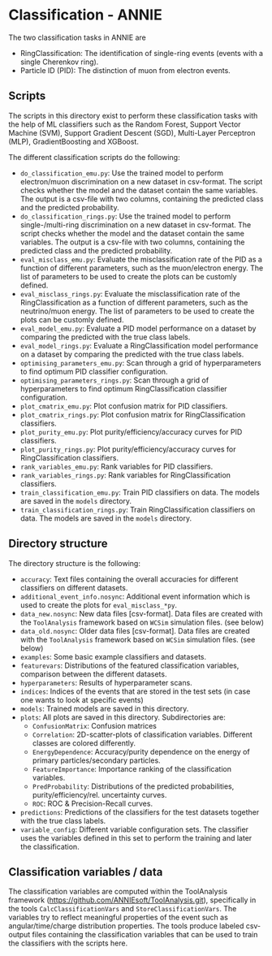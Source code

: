 # Classification - ANNIE #

The two classification tasks in ANNIE are 
* RingClassification: The identification of single-ring events (events with a single Cherenkov ring).
* Particle ID (PID): The distinction of muon from electron events.

## Scripts ##

The scripts in this directory exist to perform these classification tasks with the help of ML classifiers such as the Random Forest, Support Vector Machine (SVM), Support Gradient Descent (SGD), Multi-Layer Perceptron (MLP), GradientBoosting and XGBoost.

The different classification scripts do the following:
* `do_classification_emu.py`: Use the trained model to perform electron/muon discrimination on a new dataset in csv-format. The script checks whether the model and the dataset contain the same variables. The output is a csv-file with two columns, containing the predicted class and the predicted probability.
* `do_classification_rings.py`: Use the trained model to perform single-/multi-ring discrimination on a new dataset in csv-format. The script checks whether the model and the dataset contain the same variables. The output is a csv-file with two columns, containing the predicted class and the predicted probability.
* `eval_misclass_emu.py`: Evaluate the misclassification rate of the PID as a function of different parameters, such as the muon/electron energy. The list of parameters to be used to create the plots can be customly defined.
* `eval_misclass_rings.py`: Evaluate the misclassification rate of the RingClassification as a function of different parameters, such as the neutrino/muon energy. The list of parameters to be used to create the plots can be customly defined.
* `eval_model_emu.py`: Evaluate a PID model performance on a dataset by comparing the predicted with the true class labels.
* `eval_model_rings.py`: Evaluate a RingClassification model performance on a dataset by comparing the predicted with the true class labels.
* `optimising_parameters_emu.py`: Scan through a grid of hyperparameters to find optimum PID classifier configuration.
* `optimising_parameters_rings.py`: Scan through a grid of hyperparameters to find optimum RingClassification classifier configuration.
* `plot_cmatrix_emu.py`: Plot confusion matrix for PID classifiers.
* `plot_cmatrix_rings.py`: Plot confusion matrix for RingClassification classifiers.
* `plot_purity_emu.py`: Plot purity/efficiency/accuracy curves for PID classifiers.
* `plot_purity_rings.py`: Plot purity/efficiency/accuracy curves for RingClassification classifiers.
* `rank_variables_emu.py`: Rank variables for PID classifiers.
* `rank_variables_rings.py`: Rank variables for RingClassification classifiers.
* `train_classification_emu.py`: Train PID classifiers on data. The models are saved in the `models` directory.
* `train_classification_rings.py`: Train RingClassification classifiers on data. The models are saved in the `models` directory.

## Directory structure ##

The directory structure is the following:
* `accuracy`: Text files containing the overall accuracies for different classifiers on different datasets.
* `additional_event_info.nosync`: Additional event information which is used to create the plots for `eval_misclass_*py`.
* `data_new.nosync`: New data files [csv-format]. Data files are created with the `ToolAnalysis` framework based on `WCSim` simulation files. (see below)
* `data_old.nosync`: Older data files [csv-format]. Data files are created with the `ToolAnalysis` framework based on `WCSim` simulation files. (see below)
* `examples`: Some basic example classifiers and datasets.
* `featurevars`: Distributions of the featured classification variables, comparison between the different datasets.
* `hyperparameters`: Results of hyperparameter scans.
* `indices`: Indices of the events that are stored in the test sets (in case one wants to look at specific events)
* `models`: Trained models are saved in this directory.
* `plots`: All plots are saved in this directory. Subdirectories are:
  * `ConfusionMatrix`: Confusion matrices
  * `Correlation`: 2D-scatter-plots of classification variables. Different classes are colored differently.
  * `EnergyDependence`: Accuracy/purity dependence on the energy of primary particles/secondary particles. 
  * `FeatureImportance`: Importance ranking of the classification variables.
  * `PredProbability`: Distributions of the predicted probabilities, purity/efficiency/rel. uncertainty curves.
  * `ROC`: ROC & Precision-Recall curves.
* `predictions`: Predictions of the classifiers for the test datasets together with the true class labels.
* `variable_config`: Different variable configuration sets. The classifier uses the variables defined in this set to perform the training and later the classification.

## Classification variables / data ##

The classification variables are computed within the ToolAnalysis framework (https://github.com/ANNIEsoft/ToolAnalysis.git), specifically in the tools `CalcClassificationVars` and `StoreClassificationVars`. The variables try to reflect meaningful properties of the event such as angular/time/charge distribution properties.
The tools produce labeled csv-output files containing the classification variables that can be used to train the classifiers with the scripts here.
